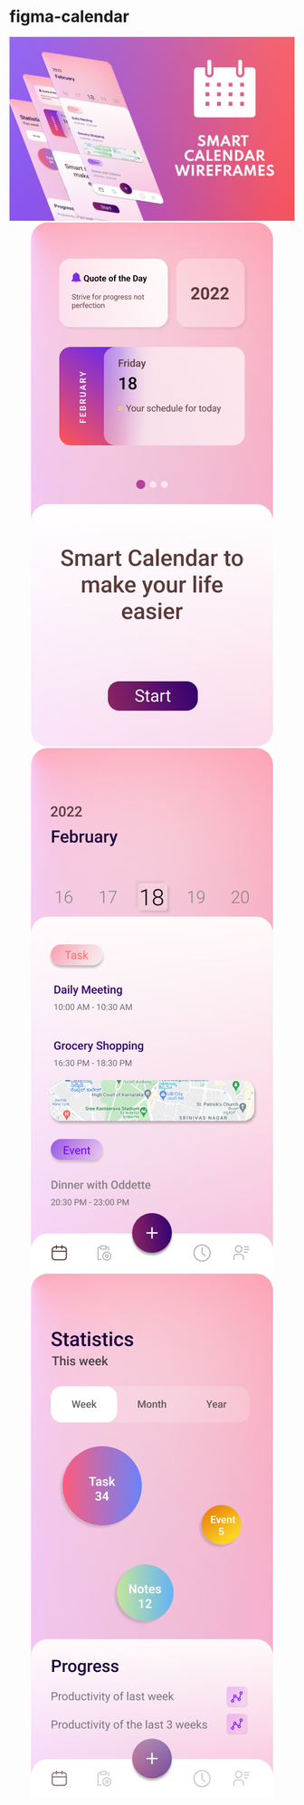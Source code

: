 # figma-calendar
<p align="center">
  <img src="calendar cover.jpg">
  <img src="Calendar Main Screen.jpg">
  <img src="Calendar Date.jpg">
  <img src="Calendar Statistics.jpg">
  </p>
  

